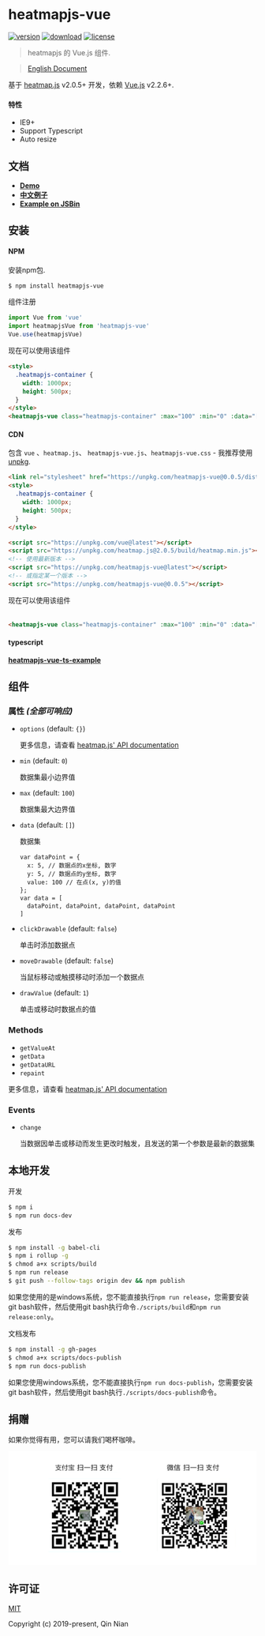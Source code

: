 # heatmapjs-vue

[![version](https://img.shields.io/npm/v/heatmapjs-vue.svg)](https://www.npmjs.com/package/heatmapjs-vue)
[![download](https://img.shields.io/npm/dm/heatmapjs-vue.svg)](https://www.npmjs.com/package/heatmapjs-vue)
[![license](https://img.shields.io/github/license/nqdy666/heatmapjs-vue.svg)](https://github.com/nqdy666/heatmapjs-vue/blob/dev/LICENSE)

> heatmapjs 的 Vue.js 组件.

> [English Document](./README.md)

基于 [heatmap.js](https://www.patrick-wied.at/static/heatmapjs/) v2.0.5+ 开发，依赖 [Vue.js](https://vuejs.org/) v2.2.6+.

#### 特性
- IE9+
- Support Typescript
- Auto resize

## 文档
- **[Demo](https://nqdy666.github.io/heatmapjs-vue/)**
- **[中文例子](https://nqdy666.github.io/heatmapjs-vue/cn/)**
- **[Example on JSBin](https://jsbin.com/quwakos/edit?html,css,js,output)**

## 安装

#### NPM
安装npm包.

```bash
$ npm install heatmapjs-vue
```

组件注册

```js
import Vue from 'vue'
import heatmapjsVue from 'heatmapjs-vue'
Vue.use(heatmapjsVue)
```

现在可以使用该组件

```html
<style>
  .heatmapjs-container {
    width: 1000px;
    height: 500px;
  }
</style>
<heatmapjs-vue class="heatmapjs-container" :max="100" :min="0" :data="[{ x: 10, y: 15, value: 5}]"></heatmapjs-vue>
```

#### CDN

包含 `vue` 、`heatmap.js`、 `heatmapjs-vue.js`、`heatmapjs-vue.css` - 我推荐使用 [unpkg](https://unpkg.com/#/).

```html
<link rel="stylesheet" href="https://unpkg.com/heatmapjs-vue@0.0.5/dist/heatmapjs-vue.css"/>
<style>
  .heatmapjs-container {
    width: 1000px;
    height: 500px;
  }
</style>
```

```html
<script src="https://unpkg.com/vue@latest"></script>
<script src="https://unpkg.com/heatmap.js@2.0.5/build/heatmap.min.js"></script>
<!-- 使用最新版本 -->
<script src="https://unpkg.com/heatmapjs-vue@latest"></script>
<!-- 或指定某一个版本 -->
<script src="https://unpkg.com/heatmapjs-vue@0.0.5"></script>
```

现在可以使用该组件

```html

<heatmapjs-vue class="heatmapjs-container" :max="100" :min="0" :data="[{ x: 10, y: 15, value: 5}]"></heatmapjs-vue>
```

#### typescript
**[heatmapjs-vue-ts-example](https://github.com/nqdy666/heatmapjs-vue-ts-example)**

## 组件

### 属性 *(全部可响应)*
* `options` (default: `{}`)

  更多信息，请查看 [heatmap.js' API documentation](https://www.patrick-wied.at/static/heatmapjs/docs.html)

* `min` (default: `0`)
  
  数据集最小边界值
  
* `max` (default: `100`)

  数据集最大边界值
  
* `data` (default: `[]`)

  数据集
  ```
  var dataPoint = { 
    x: 5, // 数据点的x坐标, 数字
    y: 5, // 数据点的y坐标, 数字
    value: 100 // 在点(x, y)的值
  };
  var data = [
    dataPoint, dataPoint, dataPoint, dataPoint
  ]
  ```
* `clickDrawable` (default: `false`)

  单击时添加数据点

* `moveDrawable` (default: `false`)

  当鼠标移动或触摸移动时添加一个数据点

* `drawValue`  (default: `1`)

  单击或移动时数据点的值

### Methods
* `getValueAt`
* `getData`
* `getDataURL`
* `repaint`

更多信息，请查看 [heatmap.js' API documentation](https://www.patrick-wied.at/static/heatmapjs/docs.html)

### Events
* `change`

  当数据因单击或移动而发生更改时触发，且发送的第一个参数是最新的数据集

## 本地开发

开发
```bash
$ npm i
$ npm run docs-dev
```

发布
```bash
$ npm install -g babel-cli
$ npm i rollup -g
$ chmod a+x scripts/build
$ npm run release
$ git push --follow-tags origin dev && npm publish
```
如果您使用的是windows系统，您不能直接执行`npm run release`，您需要安装git bash软件，然后使用git bash执行命令`./scripts/build`和`npm run release:only`。

文档发布
```bash
$ npm install -g gh-pages
$ chmod a+x scripts/docs-publish
$ npm run docs-publish
```
如果您使用windows系统，您不能直接执行`npm run docs-publish`，您需要安装git bash软件，然后使用git bash执行`./scripts/docs-publish`命令。

## 捐赠
如果你觉得有用，您可以请我们喝杯咖啡。

<img width="650" src="https://raw.githubusercontent.com/nqdy666/heatmapjs-vue/dev/docs/assets/images/qrcode-donation.png" alt="donation">

## 许可证

[MIT](https://github.com/nianqin/heatmapjs-vue/blob/dev/LICENSE.md)

Copyright (c) 2019-present, Qin Nian
